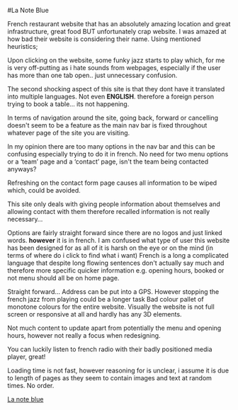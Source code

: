 #La Note Blue

French restaurant website that has an absolutely amazing location and great infrastructure, great food BUT unfortunately crap website. I was amazed at how bad their website is considering their name. Using mentioned heuristics;

Upon clicking on the website, some funky jazz starts to play which, for me is very off-putting as i hate sounds from webpages, especially if the user has more than one tab open.. just unnecessary confusion.

The second shocking aspect of this site is that they dont have it translated into multiple languages. Not even **ENGLISH**. therefore a foreign person trying to book a table… its not happening.

In terms of navigation around the site, going back, forward or cancelling doesn't seem to be a feature as the main nav bar is fixed throughout whatever page of the site you are visiting.

In my opinion there are too many options in the nav bar and this can be confusing especially trying to do it in french. No need for two menu options or a ‘team’ page and a ‘contact’ page, isn't the team being contacted anyways?

Refreshing on the contact form page causes all information to be wiped which, could be avoided.

This site only deals with giving people information about themselves and allowing contact with them therefore recalled information is not really necessary…

Options are fairly straight forward since there are no logos and just linked words. **however** it is in french.
I am confused what type of user this website has been designed for as all of it is harsh on the eye or on the mind (in terms of where do i click to find what i want)
French is a long a complicated language that despite long flowing sentences don't actually say much and therefore more specific quicker information e.g. opening hours, booked or not menu should all be on home page. 

Straight forward…  Address can be put into a GPS. However stopping the french jazz from playing could be a longer task
Bad colour pallet of monotone colours for the entire website. Visually the website is not full screen or responsive at all and hardly has any 3D elements.

Not much content to update apart from potentially the menu and opening hours, however not really a focus when redesigning. 

You can luckily listen to french radio with their badly positioned media player, great!

Loading time is not fast, however reasoning for is unclear, i assume it is due to length of pages as they seem to contain images and text at random times. No order. 

[La note blue](http://www.lanotebleue.mc/)